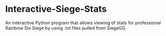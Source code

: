 # Interactive-Siege-Stats
An interactive Python program that allows viewing of stats for professional Rainbow Six Siege by using .txt files pulled from SiegeGG.
